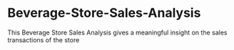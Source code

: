 # Beverage-Store-Sales-Analysis
This Beverage Store Sales Analysis gives a meaningful insight on the sales transactions of the store
